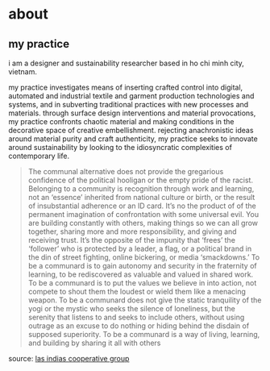 # about

## my practice

i am a designer and sustainability researcher based in ho chi minh city, vietnam.

my practice investigates means of inserting crafted control into digital, automated and industrial textile and garment production technologies and systems, and in subverting traditional practices with new processes and materials. through surface design interventions and material provocations, my practice confronts chaotic material and making conditions in the decorative space of creative embellishment. rejecting anachronistic ideas around material purity and craft authenticity, my practice seeks to innovate around sustainability by looking to the idiosyncratic complexities of contemporary life.

> The communal alternative does not provide the gregarious confidence of the political hooligan or the empty pride of the racist. Belonging to a community is recognition through work and learning, not an ‘essence’ inherited from national culture or birth, or the result of insubstantial adherence or an ID card. It’s no the product of of the permanent imagination of confrontation with some universal evil. You are building constantly with others, making things so we can all grow together, sharing more and more responsibility, and giving and receiving trust. It’s the opposite of the impunity that ‘frees’ the ‘follower’ who is protected by a leader, a flag, or a political brand in the din of street fighting, online bickering, or media ‘smackdowns.’ To be a communard is to gain autonomy and security in the fraternity of learning, to be rediscovered as valuable and valued in shared work. To be a communard is to put the values we believe in into action, not compete to shout them the loudest or wield them like a menacing weapon. To be a communard does not give the static tranquility of the yogi or the mystic who seeks the silence of loneliness, but the serenity that listens to and seeks to include others, without using outrage as an excuse to do nothing or hiding behind the disdain of supposed superiority. To be a communard is a way of living, learning, and building by sharing it all with others

source: [las indias cooperative group](https://theanarchistlibrary.org/library/las-indias-cooperative-group-the-communard-manifesto)

